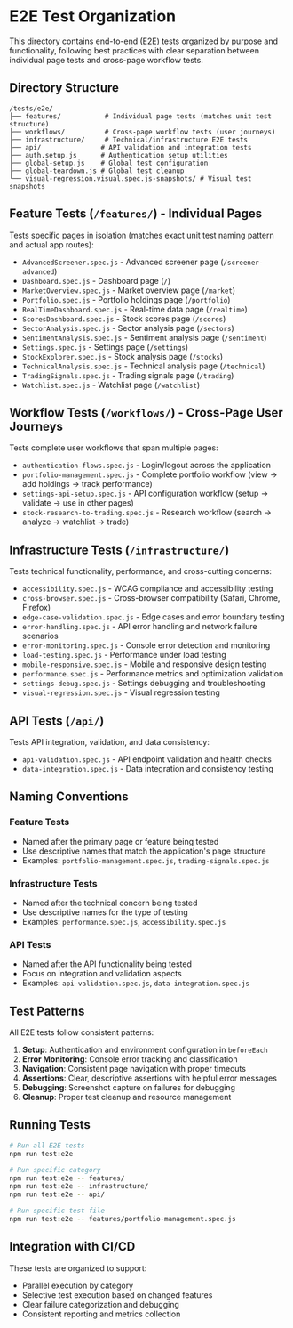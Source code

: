 # E2E Test Organization

This directory contains end-to-end (E2E) tests organized by purpose and functionality, following best practices with clear separation between individual page tests and cross-page workflow tests.

## Directory Structure

```
/tests/e2e/
├── features/           # Individual page tests (matches unit test structure)
├── workflows/          # Cross-page workflow tests (user journeys)
├── infrastructure/     # Technical/infrastructure E2E tests
├── api/               # API validation and integration tests
├── auth.setup.js      # Authentication setup utilities
├── global-setup.js    # Global test configuration
├── global-teardown.js # Global test cleanup
└── visual-regression.visual.spec.js-snapshots/ # Visual test snapshots
```

## Feature Tests (`/features/`) - Individual Pages
Tests specific pages in isolation (matches exact unit test naming pattern and actual app routes):

- `AdvancedScreener.spec.js` - Advanced screener page (`/screener-advanced`)
- `Dashboard.spec.js` - Dashboard page (`/`)
- `MarketOverview.spec.js` - Market overview page (`/market`)
- `Portfolio.spec.js` - Portfolio holdings page (`/portfolio`)
- `RealTimeDashboard.spec.js` - Real-time data page (`/realtime`)
- `ScoresDashboard.spec.js` - Stock scores page (`/scores`)
- `SectorAnalysis.spec.js` - Sector analysis page (`/sectors`)
- `SentimentAnalysis.spec.js` - Sentiment analysis page (`/sentiment`)
- `Settings.spec.js` - Settings page (`/settings`)
- `StockExplorer.spec.js` - Stock analysis page (`/stocks`)
- `TechnicalAnalysis.spec.js` - Technical analysis page (`/technical`)
- `TradingSignals.spec.js` - Trading signals page (`/trading`)
- `Watchlist.spec.js` - Watchlist page (`/watchlist`)

## Workflow Tests (`/workflows/`) - Cross-Page User Journeys
Tests complete user workflows that span multiple pages:

- `authentication-flows.spec.js` - Login/logout across the application
- `portfolio-management.spec.js` - Complete portfolio workflow (view → add holdings → track performance)
- `settings-api-setup.spec.js` - API configuration workflow (setup → validate → use in other pages)
- `stock-research-to-trading.spec.js` - Research workflow (search → analyze → watchlist → trade)

## Infrastructure Tests (`/infrastructure/`)
Tests technical functionality, performance, and cross-cutting concerns:

- `accessibility.spec.js` - WCAG compliance and accessibility testing
- `cross-browser.spec.js` - Cross-browser compatibility (Safari, Chrome, Firefox)
- `edge-case-validation.spec.js` - Edge cases and error boundary testing
- `error-handling.spec.js` - API error handling and network failure scenarios
- `error-monitoring.spec.js` - Console error detection and monitoring
- `load-testing.spec.js` - Performance under load testing
- `mobile-responsive.spec.js` - Mobile and responsive design testing
- `performance.spec.js` - Performance metrics and optimization validation
- `settings-debug.spec.js` - Settings debugging and troubleshooting
- `visual-regression.spec.js` - Visual regression testing

## API Tests (`/api/`)
Tests API integration, validation, and data consistency:

- `api-validation.spec.js` - API endpoint validation and health checks
- `data-integration.spec.js` - Data integration and consistency testing

## Naming Conventions

### Feature Tests
- Named after the primary page or feature being tested
- Use descriptive names that match the application's page structure
- Examples: `portfolio-management.spec.js`, `trading-signals.spec.js`

### Infrastructure Tests
- Named after the technical concern being tested
- Use descriptive names for the type of testing
- Examples: `performance.spec.js`, `accessibility.spec.js`

### API Tests
- Named after the API functionality being tested
- Focus on integration and validation aspects
- Examples: `api-validation.spec.js`, `data-integration.spec.js`

## Test Patterns

All E2E tests follow consistent patterns:

1. **Setup**: Authentication and environment configuration in `beforeEach`
2. **Error Monitoring**: Console error tracking and classification
3. **Navigation**: Consistent page navigation with proper timeouts
4. **Assertions**: Clear, descriptive assertions with helpful error messages
5. **Debugging**: Screenshot capture on failures for debugging
6. **Cleanup**: Proper test cleanup and resource management

## Running Tests

```bash
# Run all E2E tests
npm run test:e2e

# Run specific category
npm run test:e2e -- features/
npm run test:e2e -- infrastructure/
npm run test:e2e -- api/

# Run specific test file
npm run test:e2e -- features/portfolio-management.spec.js
```

## Integration with CI/CD

These tests are organized to support:
- Parallel execution by category
- Selective test execution based on changed features
- Clear failure categorization and debugging
- Consistent reporting and metrics collection